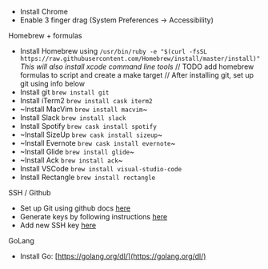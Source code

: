 - Install Chrome
- Enable 3 finger drag (System Preferences -> Accessibility)

Homebrew + formulas
- Install Homebrew using `/usr/bin/ruby -e "$(curl -fsSL https://raw.githubusercontent.com/Homebrew/install/master/install)"` *This will also install xcode command line tools*
// TODO add homebrew formulas to script and create a make target
// After installing git, set up git using info below
- Install git `brew install git`
- Install iTerm2 `brew install cask iterm2`
- ~Install MacVim `brew install macvim`~
- Install Slack `brew install slack`
- Install Spotify `brew cask install spotify`
- ~Install SizeUp `brew cask install sizeup`~
- ~Install Evernote `brew cask install evernote`~
- ~Install Glide `brew install glide`~
- ~Install Ack `brew install ack`~
- Install VSCode `brew install visual-studio-code`
- Install Rectangle `brew install rectangle`

SSH / Github
- Set up Git using github docs [here](https://docs.github.com/en/get-started/quickstart/set-up-git)
- Generate keys by following instructions [here](https://help.github.com/articles/generating-a-new-ssh-key-and-adding-it-to-the-ssh-agent/)
- Add new SSH key [here](https://github.com/settings/keys)

GoLang
- Install Go: [https://golang.org/dl/](https://golang.org/dl/)
